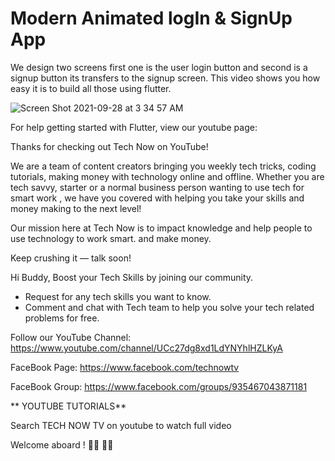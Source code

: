# Modern Animated logIn & SignUp App

We design two screens first one is the user login button and second is a signup button its transfers to the signup screen. This video shows you how easy it is to build all those using flutter.

![Screen Shot 2021-09-28 at 3 34 57 AM](https://user-images.githubusercontent.com/1903981/134987914-4283ed57-a285-4664-9830-8dd111fa939a.png)


For help getting started with Flutter, view our
youtube page: 

Thanks for checking out Tech Now on YouTube! 

We are a team of content creators bringing you weekly tech tricks, coding tutorials,  making money with technology online and offline. Whether you are tech savvy, starter or a normal business person wanting to use tech for smart work , we have you covered with helping you take your skills and money making to the next level!

Our mission here at Tech Now is to impact knowledge and help people to use technology to work smart. and make money.

Keep crushing it — talk soon! 



Hi Buddy, Boost your Tech Skills by joining our community.                                      
- Request for any tech skills you want to know.                            
- Comment and chat with Tech team to help you solve your tech related problems for free.                              

Follow our YouTube Channel: 
https://www.youtube.com/channel/UCc27dg8xd1LdYNYhlHZLKyA

FaceBook Page: https://www.facebook.com/technowtv

FaceBook Group: https://www.facebook.com/groups/935467043871181



** YOUTUBE TUTORIALS**

Search TECH NOW TV on youtube to watch full video




Welcome aboard !  👩‍💻  👨‍💻 
